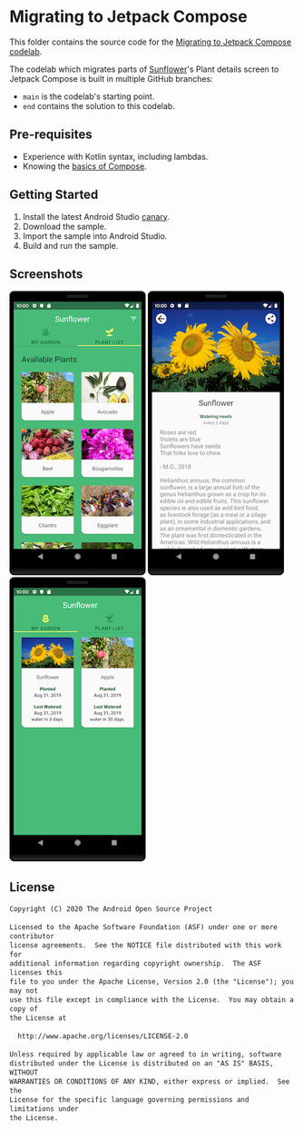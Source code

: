# Migrating to Jetpack Compose

This folder contains the source code for the [Migrating to Jetpack Compose codelab](https://codelabs.developers.google.com/codelabs/jetpack-compose-migration).

The codelab which migrates parts of [Sunflower](https://github.com/android/sunflower)'s Plant
details screen to Jetpack Compose is built in multiple GitHub branches:

* `main` is the codelab's starting point.
* `end` contains the solution to this codelab.

## Pre-requisites
* Experience with Kotlin syntax, including lambdas.
* Knowing the [basics of Compose](https://codelabs.developers.google.com/codelabs/jetpack-compose-basics/).

## Getting Started
1. Install the latest Android Studio [canary](https://developer.android.com/studio/preview/).
2. Download the sample.
3. Import the sample into Android Studio.
4. Build and run the sample.


## Screenshots

![List of plants](screenshots/phone_plant_list.png "A list of plants")
![Plant details](screenshots/phone_plant_detail.png "Details for a specific plant")
![My Garden](screenshots/phone_my_garden.png "Plants that have been added to your garden")

## License

```
Copyright (C) 2020 The Android Open Source Project

Licensed to the Apache Software Foundation (ASF) under one or more contributor
license agreements.  See the NOTICE file distributed with this work for
additional information regarding copyright ownership.  The ASF licenses this
file to you under the Apache License, Version 2.0 (the "License"); you may not
use this file except in compliance with the License.  You may obtain a copy of
the License at

  http://www.apache.org/licenses/LICENSE-2.0

Unless required by applicable law or agreed to in writing, software
distributed under the License is distributed on an "AS IS" BASIS, WITHOUT
WARRANTIES OR CONDITIONS OF ANY KIND, either express or implied.  See the
License for the specific language governing permissions and limitations under
the License.
```
